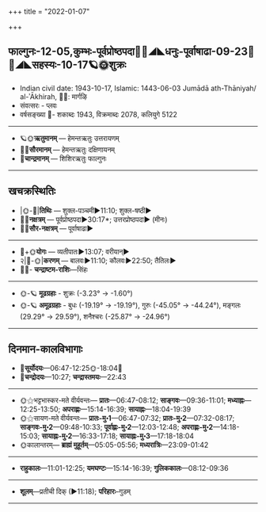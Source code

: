 +++
title = "2022-01-07"

+++
## फाल्गुनः-12-05,कुम्भः-पूर्वप्रोष्ठपदा🌛🌌◢◣धनुः-पूर्वाषाढा-09-23🌌🌞◢◣सहस्यः-10-17🪐🌞शुक्रः
- Indian civil date: 1943-10-17, Islamic: 1443-06-03 Jumādā ath-Thāniyah/ al-ʾĀkhirah, 🌌🌞: मार्गऴि
- संवत्सरः - प्लवः
- वर्षसङ्ख्या 🌛- शकाब्दः 1943, विक्रमाब्दः 2078, कलियुगे 5122
___________________
- 🪐🌞**ऋतुमानम्** — हेमन्तऋतुः उत्तरायणम्
- 🌌🌞**सौरमानम्** — हेमन्तऋतुः दक्षिणायनम्
- 🌛**चान्द्रमानम्** — शिशिरऋतुः फाल्गुनः
___________________


## खचक्रस्थितिः
- |🌞-🌛|**तिथिः** — शुक्ल-पञ्चमी►11:10; शुक्ल-षष्ठी►  
- 🌌🌛**नक्षत्रम्** — पूर्वप्रोष्ठपदा►30:17*; उत्तरप्रोष्ठपदा► (मीनः)  
- 🌌🌞**सौर-नक्षत्रम्** — पूर्वाषाढा►  
___________________
- 🌛+🌞**योगः** — व्यतीपातः►13:07; वरीयान्►  
- २|🌛-🌞|**करणम्** — बालवः►11:10; कौलवः►22:50; तैतिलः►  
- 🌌🌛- **चन्द्राष्टम-राशिः**—सिंहः  
___________________
- 🌞-🪐 **मूढग्रहाः** - शुक्रः (-3.23° → -1.60°)
- 🌞-🪐 **अमूढग्रहाः** - बुधः (-19.19° → -19.19°), गुरुः (-45.05° → -44.24°), मङ्गलः (29.29° → 29.59°), शनैश्चरः (-25.87° → -24.96°)
___________________


## दिनमान-कालविभागाः
- 🌅**सूर्योदयः**—06:47-12:25🌞️-18:04🌇  
- 🌛**चन्द्रोदयः**—10:27; **चन्द्रास्तमयः**—22:43  
___________________
- 🌞⚝भट्टभास्कर-मते वीर्यवन्तः— **प्रातः**—06:47-08:12; **साङ्गवः**—09:36-11:01; **मध्याह्नः**—12:25-13:50; **अपराह्णः**—15:14-16:39; **सायाह्नः**—18:04-19:39  
- 🌞⚝सायण-मते वीर्यवन्तः— **प्रातः-मु॰1**—06:47-07:32; **प्रातः-मु॰2**—07:32-08:17; **साङ्गवः-मु॰2**—09:48-10:33; **पूर्वाह्णः-मु॰2**—12:03-12:48; **अपराह्णः-मु॰2**—14:18-15:03; **सायाह्नः-मु॰2**—16:33-17:18; **सायाह्नः-मु॰3**—17:18-18:04  
- 🌞कालान्तरम्— **ब्राह्मं मुहूर्तम्**—05:05-05:56; **मध्यरात्रिः**—23:09-01:42  
___________________
- **राहुकालः**—11:01-12:25; **यमघण्टः**—15:14-16:39; **गुलिककालः**—08:12-09:36  
___________________
- **शूलम्**—प्रतीची दिक् (►11:18); **परिहारः**–गुडम्  
___________________
